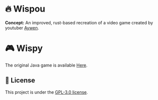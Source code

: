 # 🔥 Wispou
**Concept:** An improved, rust-based recreation of a video game created by youtuber [Aywen](https://www.youtube.com/@aywenvideos).

# 🎮 Wispy
The original Java game is available [Here](https://github.com/Aywen1/wispy/).

## 📃 License
This project is under the [GPL-3.0 license](https://choosealicense.com/licenses/gpl-3.0/).
